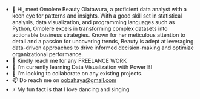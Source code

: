 - 👋 Hi, meet Omolere Beauty Olatawura, a proficient data analyst with a keen eye for patterns and insights. With a good skill set in statistical analysis, data visualization, and programming languages such as Python, Omolere excels in transforming complex datasets into actionable business strategies. Known for her meticulous attention to detail and a passion for uncovering trends, Beauty is adept at leveraging data-driven approaches to drive informed decision-making and optimize organizational performance.
- 👀 Kindly reach me for any FREELANCE WORK
- 🌱 I’m currently learning Data Visualization with Power BI
- 💞️ I’m looking to collaborate on any existing projects.
- 📫 Do reach me on oobahaya@gmail.com
- ⚡ My fun fact is that I love dancing and singing

<!---
OmolereBeauty/OmolereBeauty is a ✨ special ✨ repository because its `README.md` (this file) appears on your GitHub profile.
You can click the Preview link to take a look at your changes.
--->
